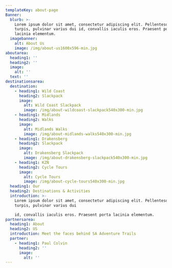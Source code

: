 ```yaml
---
templateKey: about-page
Banner:
  blurb: >-
    Lorem ipsum dolor sit amet, consectetur adipiscing elit. Pellentesque dolor
    turpis, pulvinar varius dui id, convallis iaculis eros. Praesent porta
    lacinia elementum.
  imagebanner:
    alt: About Us
    image: /img/about-us1600x596-min.jpg
aboutarea:
  heading1: ''
  heading2: ''
  image:
    alt: ''
  text: ''
destinationsarea:
  destination:
    - heading1: Wild Coast
      heading2: Slackpack
      image:
        alt: Wild Coast Slackpack
        image: /img/about-wildcoast-slackpack540x300-min.jpg
    - heading1: Midlands
      heading2: Walks
      image:
        alt: Midlands Walks
        image: /img/about-midlands-walks540x300-min.jpg
    - heading1: Drakensberg
      heading2: Slackpack
      image:
        alt: Drakensberg Slackpack
        image: /img/about-drakensberg-slackpack540x300-min.jpg
    - heading1: KZN
      heading2: Cycle Tours
      image:
        alt: Cycle Tours
        image: /img/about-cycle-tours540x300-min.jpg
  heading1: Our
  heading2: Destinations & Activities
  introduction: >-
    Lorem ipsum dolor sit amet, consectetur adipiscing elit. Pellentesque dolor
    turpis, pulvinar varius dui

    id, convallis iaculis eros. Praesent porta lacinia elementum.
partnersarea:
  heading1: About
  heading2: US
  introduction: Meet the faces behind SA Adventure Trails
  partner:
    - heading1: Paul Colvin
      heading2: ''
      image:
        alt: ''
---
```


